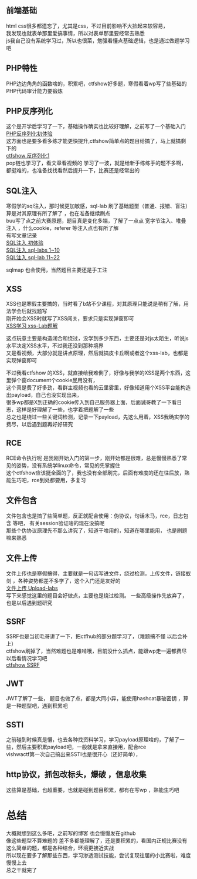 ## 前端基础
html css很多都遗忘了，尤其是css，不过目前影响不大捡起来较容易，   
我发现也就表单那里爱搞事情，所以对表单那里要经常去熟悉   
js我自己没有系统学习过，所以也很菜，勉强看懂点基础逻辑，也是通过做题学习吧   

## PHP特性
PHP边边角角的函数啥的，积累吧，ctfshow好多题，寒假看着wp写了些基础的   
PHP代码审计能力要锻炼    

## PHP反序列化   
这个是开学后学习了一下，基础操作确实也比较好理解，之前写了一个基础入门    
[PHP反序列化初体验](http://thnpkm.xyz/index.php/archives/21/)     
这方面也是要多看多练才能更快提升,ctfshow简单点的题目给搞了，马上就搞剩下的   
[ctfshow 反序列化1](https://blog.csdn.net/qq_61768489/article/details/123300963?spm=1001.2014.3001.5501)    
pop链也学习了，看文章看视频的 学习了一波，就是给新手练练手的题不多啊，都挺难的，也准备找找看然后提升一下，比赛还是经常出的   



## SQL注入
寒假学的sql注入，那时候更加敏感，sql-lab 刷了基础题型（普通、报错、盲注）算是对其原理有所了解了 ，也在准备继续刷点   
buu写了点之前大赛原题，题目真是变化多端，了解了一点点 宽字节注入、堆叠注入 ，什么cookie，referer 等注入点也有所了解       
有写文章记录   
[SQL注入 初体验](https://blog.csdn.net/qq_61768489/article/details/122618758?spm=1001.2014.3001.5501)    
[SQL注入 sql-labs 1~10](https://blog.csdn.net/qq_61768489/article/details/122812861?spm=1001.2014.3001.5501)      
[SQL注入 sql-lab 11~22](https://blog.csdn.net/qq_61768489/article/details/122872232?spm=1001.2014.3001.5501)    

sqlmap 也会使用，当然题目主要还是手工注  

## XSS
XSS也是寒假主要搞的，当时看了b站不少课程，对其原理只能说是稍有了解，用法学会后就找题写      
刚开始会XSS时就写了XSS闯关，要求只是实现弹窗即可    
[XSS学习 xss-Lab题解](https://blog.csdn.net/qq_61768489/article/details/122821658?spm=1001.2014.3001.5501)    

这点玩意主要是构造闭合和绕过，没学到多少东西，主要还是对js太陌生，听说js水平决定XSS水平，不过我还没到那种境界    
又是看视频，大部分就是讲点原理，然后就搞皮卡丘啊或者这个xss-lab，也都是实现弹窗即可    

不过我看ctfshow 的XSS，就直接给我难倒了，好像与我学的XSS是两个东西，这里弹个窗document个cookie屁用没有，   
这个真是费了好多劲，看群主视频也看的云里雾里，好像知道用个XSS平台能构造出payload，自己也没实现出来，  
很多wp都是X到正确的cookie传入到自己服务器上面，后面诚哥教了一下看日志，这样是好理解了一些，也学着把题解了一些   
总之也是绕过一些关键词检测，记录一下payload，先这么用着，XSS我确实学的费尽，以后遇到题再好好研究

## RCE
RCE命令执行呢 是我刚开始入门的第一步，刚开始都是很难，总是慢慢熟悉了常见的姿势，没有系统学linux命令，常见的先掌握住  
这个ctfshow应该挺全面的了，我也没有全部刷完，后面有难度的还在往后放，熟能生巧吧，rce到处都要用，多复习   

##  文件包含 
文件包含也是搞了些简单题，反正就配合使用：伪协议，句话木马，rce，日志包含 等吧， 有关session验证啥的现在没搞呢   
那些个伪协议原理先不那么讲究了，知道干啥用的，知道在哪里能用， 也是刷题嘛来熟悉   

## 文件上传
文件上传也是寒假搞得，主要就是一句话写进文件，绕过检测，上传文件，链接蚁剑 ，各种姿势都差不多学了，这个入门还是友好的   
[文件上传 Upload-labs](https://blog.csdn.net/qq_61768489/article/details/122797938?spm=1001.2014.3001.5501)    
写下来感觉这里的题目会好做点，主要也是绕过检测。 一些高级操作先放弃了，也是以后遇到题研究   
   
## SSRF 
SSRF也是当初毛哥讲了一下，把ctfhub的部分题学习了，（难题搞不懂 以后会补上）  
ctfshow刷掉了，当然难题也是难啃哦，目前没什么抓点，能跟wp走一遍都费尽     
以后看情况学习吧   
[ctfshow SSRF](https://blog.csdn.net/qq_61768489/article/details/123448602?spm=1001.2014.3001.5501)

## JWT
JWT了解了一些， 题目也做了点，都是大同小异，能使用hashcat暴破密钥 ，算是一种题型吧，遇到积累吧  

## SSTI 
之前碰到时候真是懵，也去各种找资料学习，学习payload原理啥的，了解了一些，然后主要积累payload吧，一般就是拿来直接用，配合rce   
vishwactf第一次自己搞出来SSTI也是很开心（还好简单），  

## http协议，抓包改标头，爆破 ，信息收集
这些算是基础，也超重要，也就是碰到题目积累，都有在写wp ，熟能生巧吧   

# 总结
大概就想到这么多吧，之前写的博客 也会慢慢发在github  
像这些题型不算难题的 差不多都能理解了，还是要积累的，看国内正规比赛没有这么简单的题，都是各种结合，环境更接近实战   
所以现在要多了解那些东西，学习渗透测试技能，尝试复现往届的小比赛啦，难度慢慢上去    
总之干就完了   
